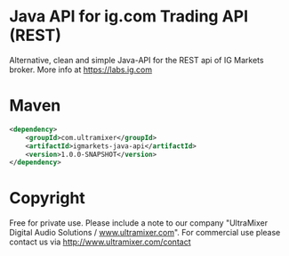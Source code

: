 # Java API for ig.com Trading API (REST)
Alternative, clean and simple Java-API for the REST api of IG Markets broker. More info at https://labs.ig.com

# Maven
```xml
<dependency>
    <groupId>com.ultramixer</groupId>
    <artifactId>igmarkets-java-api</artifactId>
    <version>1.0.0-SNAPSHOT</version>
</dependency>
```

# Copyright
Free for private use. Please include a note to our company "UltraMixer Digital Audio Solutions / www.ultramixer.com".
For commercial use please contact us via http://www.ultramixer.com/contact
